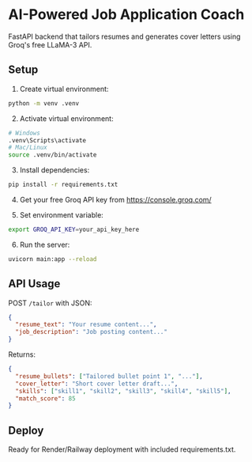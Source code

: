 # AI-Powered Job Application Coach

FastAPI backend that tailors resumes and generates cover letters using Groq's free LLaMA-3 API.

## Setup

1. Create virtual environment:
```bash
python -m venv .venv
```

2. Activate virtual environment:
```bash
# Windows
.venv\Scripts\activate
# Mac/Linux
source .venv/bin/activate
```

3. Install dependencies:
```bash
pip install -r requirements.txt
```

4. Get your free Groq API key from https://console.groq.com/

5. Set environment variable:
```bash
export GROQ_API_KEY=your_api_key_here
```

6. Run the server:
```bash
uvicorn main:app --reload
```

## API Usage

POST `/tailor` with JSON:
```json
{
  "resume_text": "Your resume content...",
  "job_description": "Job posting content..."
}
```

Returns:
```json
{
  "resume_bullets": ["Tailored bullet point 1", "..."],
  "cover_letter": "Short cover letter draft...",
  "skills": ["skill1", "skill2", "skill3", "skill4", "skill5"],
  "match_score": 85
}
```

## Deploy

Ready for Render/Railway deployment with included requirements.txt.